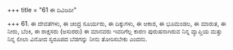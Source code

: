 +++
title = "61 ಈ ದಿವಿಜರೀ"

+++
61. ಈ ದೇವತೆಗಳು, ಈ ಚಂದ್ರ ಸೂರ್ಯರು, ಈ ದಿಕ್ಕುಗಳು, ಈ ಆಕಾಶ, ಈ ಭೂಮಂಡಲ, ಈ ಮಾರುತ, ಈ ನೀರು, ಬೆಂಕಿ, ಈ ರಾಕ್ಷಸರು (ಅಸುರರು) ಈ ಮಾನವರು ಇವರಿಗೆಲ್ಲ ಕಾರಣ ಪುರುಷನಾಗಿರುವ ನಿನ್ನ ವ್ಯಾಪ್ತಿಯ ಮತ್ತು ನಿನ್ನ ಲೀಲಾ ವಿನೋದ ಸ್ವರೂಪದ ಬೆಡಗನ್ನು ನೀನು ತೋರಿಸಬೇಕು ಎಂದನು.
